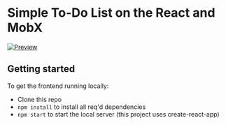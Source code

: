 # Simple To-Do List on the **React** and **MobX**
[![Preview](https://i.ibb.co/KrnmztH/2022-05-26-103303.png "Preview")](https://i.ibb.co/KrnmztH/2022-05-26-103303.png "Preview")

## Getting started
To get the frontend running locally:

- Clone this repo
- `npm install` to install all req'd dependencies
- `npm start` to start the local server (this project uses create-react-app)
